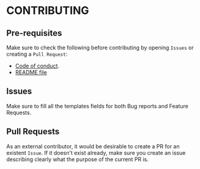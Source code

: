 # CONTRIBUTING

## Pre-requisites

Make sure to check the following before contributing by opening `Issues` or creating a `Pull Request`:
* [Code of conduct](https://github.com/afaguilarr/go-example-webserver/blob/main/CODE_OF_CONDUCT.md).
* [README file](https://github.com/afaguilarr/go-example-webserver/blob/main/README.md)

## Issues

Make sure to fill all the templates fields for both Bug reports and Feature Requests.

## Pull Requests

As an external contributor, it would be desirable to create a PR for an existent `Issue`. If it doesn't exist already, make sure you create an issue describing clearly what the purpose of the current PR is. 
